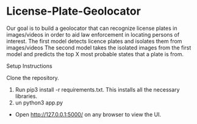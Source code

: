 # License-Plate-Geolocator
Our goal is to build a geolocator that can recognize license plates in images/videos in order to aid law enforcement in locating persons of interest.
The first model detects licence plates and isolates them from images/videos
The second model takes the isolated images from the first model and predicts the top X most probable states that a plate is from.


Setup Instructions

Clone the repository.
1) Run pip3 install -r requirements.txt. This installs all the necessary libraries.
2) un python3 app.py

* Open http://127.0.0.1:5000/ on any browser to view the UI.